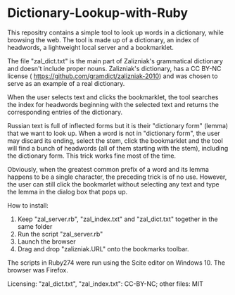 # Dictionary-Lookup-with-Ruby
This repositry contains  a simple tool  to  look up words in a dictionary,  while browsing the web. The  tool is made up of  a dictionary,   an index of headwords, a  lightweight local server and a bookmarklet.

The file "zal_dict.txt" is  the main part of Zalizniak's grammatical dictionary and doesn't include proper nouns. Zalizniak's dictionary, has a CC BY-NC  license ( <https://github.com/gramdict/zalizniak-2010>) and  was chosen to serve as an example of a real dictionary. 

When the user selects text  and clicks the bookmarklet,  the tool searches the index for headwords beginning with the selected text and returns the corresponding entries of the dictionary.

Russian text is full of inflected forms but it is their "dictionary form" (lemma) that we want to look up. When a word  is not in "dictionary form", the user may discard its ending, select the stem,  click the bookmarklet and  the tool will find a bunch of headwords (all of them starting with the stem), including the dictionary form. This trick works fine  most of the time. 

Obviously, when the greatest common prefix of a word  and its lemma happens to be a single character, the preceding trick is of no use. However,  the user can still  click  the bookmarlet without selecting any text and type the lemma in the dialog box that pops up.

How to install:
1) Keep "zal_server.rb", "zal_index.txt" and "zal_dict.txt" together in the same folder
2) Run the script "zal_server.rb"
3) Launch the browser
4) Drag and drop "zalizniak.URL" onto  the bookmarks toolbar.

The scripts in Ruby274 were  run using the Scite editor on Windows 10.
The browser was Firefox.

Licensing: "zal_dict.txt", "zal_index.txt": CC-BY-NC; other files: MIT

